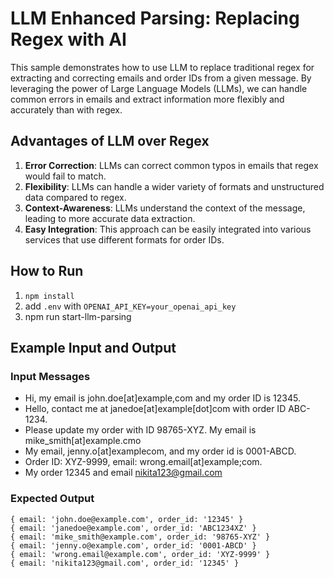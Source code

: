 # LLM Enhanced Parsing: Replacing Regex with AI

This sample demonstrates how to use LLM to replace traditional regex for extracting and correcting emails and order IDs from a given message. By leveraging the power of Large Language Models (LLMs), we can handle common errors in emails and extract information more flexibly and accurately than with regex.

## Advantages of LLM over Regex

1. **Error Correction**: LLMs can correct common typos in emails that regex would fail to match.
2. **Flexibility**: LLMs can handle a wider variety of formats and unstructured data compared to regex.
3. **Context-Awareness**: LLMs understand the context of the message, leading to more accurate data extraction.
4. **Easy Integration**: This approach can be easily integrated into various services that use different formats for order IDs.

## How to Run
1. `npm install`
2. add `.env` with `OPENAI_API_KEY=your_openai_api_key`
3. npm run start-llm-parsing

## Example Input and Output

### Input Messages
- Hi, my email is john.doe[at]example,com and my order ID is 12345.
- Hello, contact me at janedoe[at]example[dot]com with order ID ABC-1234.
- Please update my order with ID 98765-XYZ. My email is mike_smith[at]example.cmo
- My email, jenny.o[at]examplecom, and my order id is 0001-ABCD.
- Order ID: XYZ-9999, email: wrong.email[at]example;com.
- My order 12345 and email nikita123@gmail.com

### Expected Output

```
{ email: 'john.doe@example.com', order_id: '12345' }
{ email: 'janedoe@example.com', order_id: 'ABC1234XZ' }
{ email: 'mike_smith@example.com', order_id: '98765-XYZ' }
{ email: 'jenny.o@example.com', order_id: '0001-ABCD' }
{ email: 'wrong.email@example.com', order_id: 'XYZ-9999' }
{ email: 'nikita123@gmail.com', order_id: '12345' }

```

